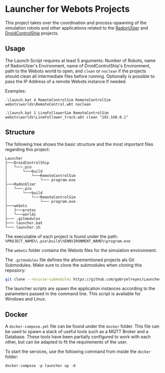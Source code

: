 # Launcher for Webots Projects

This project takes over the coordination and process-spawning of the simulation robots and other applications related to the [RadonUlzer](https://github.com/BlueAndi/RadonUlzer) and [DroidControlShip](https://github.com/BlueAndi/DroidControlShip) projects.

## Usage

The Launch Script requires at least 5 arguments: Number of Robots, name of RadonUlzer's Environment, name of DroidControlShip's Environment, path to the Webots world to open, and `clean` or `noclean` if the projects should clean all intermediate files before running. Optionally is possible to pass the IP Address of a remote Webots instance if needed.

Examples:

```batch
.\launch.bat 4 RemoteControlSim RemoteControlSim webots\worlds\RemoteControl.wbt noclean
```

```batch
.\launch.bat 1 LineFollowerSim RemoteControlSim webots\worlds\LineFollower_track.wbt clean "192.168.0.1"
```

## Structure

The following tree shows the basic structure and the most important files regarding this project:

```text
Launcher
├───DroidControlShip
│   └───.pio
│       └───build
│           └───RemoteControlSim
│               └─── program.exe
├───RadonUlzer
│   └───.pio
│       └───build
│           └───RemoteControlSim
│               └─── program.exe
├───webots
│   ├───protos
│   └───worlds
├─── .gitmodules
├─── launcher.bat
└─── launcher.sh
```

The executable of each project is found under the path: `%PROJECT_NAME%\.pio\build\%ENNVIRONMENT_NAME%\program.exe`

The `webots` folder contains the Webots files for the simulation environment.

The `.gitmodules` file defines the aforementioned projects als Git Submodules.
Make sure to clone the submodules when cloning this reposiory:

```bash
git clone --recurse-submodules https://github.com/gabryelreyes/Launcher
```

The launcher scripts are spawn the application instances according to the parameters passed in the command line. This script is available for Windows and Linux.

## Docker

A `docker-compose.yml` file can be found under the `docker` folder. This file can be used to spawn a stack of useful tools such as a MQTT Broker and a Database. These tools have been partially configured to work with each other, but can be adapted to fit the requirements of the user.

To start the services, use the following command from inside the `docker` folder:

```batch
docker-compose -p launcher up -d
```
